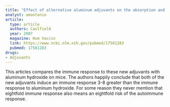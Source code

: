 ```yaml
---
title: "Effect of alternative aluminum adjuvants on the absorption and immunogenicity of HPV16 L1 VLPs in mice"
analyst: amantonio
article:
  type: article
  authors: Caulfield
  year: 2007
  magazine: Hum Vaccin
  link: https://www.ncbi.nlm.nih.gov/pubmed/17581283
  pubmed: 17581283
drugs:
- Adjuvants
---
```


This articles compares the immune response to these new adjuvants with aluminum hydroxide on mice. The authors happily conclude that both of the new adjuvants induce an immune response 3-8 greater than the immune response to aluminum hydroxide. For some reason they never mention that eightfold immune response also means an eightfold risk of the autoimmune response.
